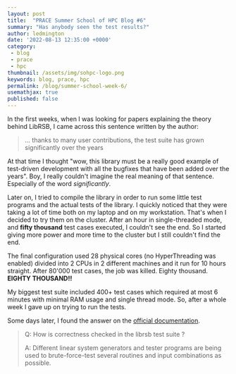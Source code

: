 ```yaml
---
layout: post
title:  "PRACE Summer School of HPC Blog #6"
summary: "Has anybody seen the test results?"
author: ledmington
date: '2022-08-13 12:35:00 +0000'
category:
 - blog
 - prace
 - hpc
thumbnail: /assets/img/sohpc-logo.png
keywords: blog, prace, hpc
permalink: /blog/summer-school-week-6/
usemathjax: true
published: false
---
```


In the first weeks, when I was looking for papers explaining the theory behind LibRSB, I came across this sentence written by the author:
> ... thanks to many user contributions, the test suite has grown significantly over the years

At that time I thought "wow, this library must be a really good example of test-driven development with all the bugfixes that have been added over the years".
Boy, I really couldn't imagine the real meaning of that sentence. Especially of the word *significantly*.

Later on, I tried to compile the library in order to run some little test programs and the actual tests of the library. I quickly noticed that they were taking a lot of time both on my laptop and on my workstation. That's when I decided to try them on the cluster. After an hour in single-threaded mode, and **fifty thousand** test cases executed, I couldn't see the end. So I started giving more power and more time to the cluster but I still couldn't find the end.

The final configuration used 28 physical cores (no HyperThreading was enabled) divided into 2 CPUs in 2 different machines and it run for 10 hours straight. After 80'000 test cases, the job was killed. Eighty thousand. **EIGHTY THOUSAND!!**

My biggest test suite included 400+ test cases which required at most 6 minutes with minimal RAM usage and single thread mode. So, after a whole week I gave up on trying to run the tests.

Some days later, I found the answer on the [official documentation](http://librsb.sourceforge.net/doc/1.3.0.0/index.html).

> Q: How is correctness checked in the librsb test suite ?
>
> A: Different linear system generators and tester programs are being used to
>    brute-force-test several routines and input combinations as possible.